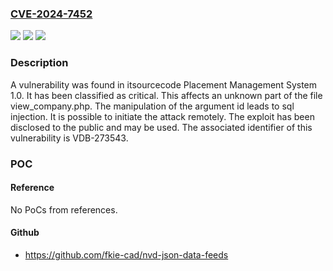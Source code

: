 ### [CVE-2024-7452](https://cve.mitre.org/cgi-bin/cvename.cgi?name=CVE-2024-7452)
![](https://img.shields.io/static/v1?label=Product&message=Placement%20Management%20System&color=blue)
![](https://img.shields.io/static/v1?label=Version&message=%3D%201.0%20&color=brighgreen)
![](https://img.shields.io/static/v1?label=Vulnerability&message=CWE-89%20SQL%20Injection&color=brighgreen)

### Description

A vulnerability was found in itsourcecode Placement Management System 1.0. It has been classified as critical. This affects an unknown part of the file view_company.php. The manipulation of the argument id leads to sql injection. It is possible to initiate the attack remotely. The exploit has been disclosed to the public and may be used. The associated identifier of this vulnerability is VDB-273543.

### POC

#### Reference
No PoCs from references.

#### Github
- https://github.com/fkie-cad/nvd-json-data-feeds


